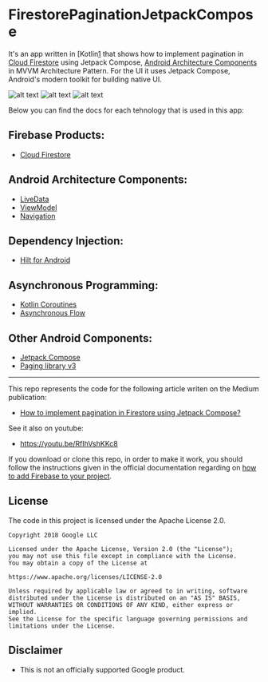 # FirestorePaginationJetpackCompose
It's an app written in [Kotlin[1] that shows how to implement pagination in [Cloud Firestore][2] using Jetpack Compose, [Android Architecture Components][3] in MVVM Architecture Pattern. For the UI it uses Jetpack Compose, Android's modern toolkit for building native UI.

![alt text](https://i.ibb.co/GHM2GnM/1.png)
![alt text](https://i.ibb.co/ftsBLMt/2.png)
![alt text](https://i.ibb.co/1XLNp9d/3.png)

Below you can find the docs for each tehnology that is used in this app:

## Firebase Products:
* [Cloud Firestore][2]

## Android Architecture Components:
* [LiveData][4]
* [ViewModel][5]
* [Navigation][12]

## Dependency Injection:
* [Hilt for Android][6]

## Asynchronous Programming:
* [Kotlin Coroutines][7]
* [Asynchronous Flow][8]

## Other Android Components:
* [Jetpack Compose][9]
* [Paging library v3][13]

---

This repo represents the code for the following article writen on the Medium publication:

* [How to implement pagination in Firestore using Jetpack Compose?][10]

See it also on youtube:

* https://youtu.be/RfIhVshKKc8

If you download or clone this repo, in order to make it work, you should follow the instructions given in the official documentation regarding on [how to add Firebase to your project][11].

**License**
---
The code in this project is licensed under the Apache License 2.0.

    Copyright 2018 Google LLC

    Licensed under the Apache License, Version 2.0 (the "License");
    you may not use this file except in compliance with the License.
    You may obtain a copy of the License at

    https://www.apache.org/licenses/LICENSE-2.0

    Unless required by applicable law or agreed to in writing, software
    distributed under the License is distributed on an "AS IS" BASIS,
    WITHOUT WARRANTIES OR CONDITIONS OF ANY KIND, either express or implied.
    See the License for the specific language governing permissions and
    limitations under the License.

**Disclaimer**
---
* This is not an officially supported Google product.

[1]: https://kotlinlang.org/
[2]: https://firebase.google.com/docs/firestore
[3]: https://developer.android.com/topic/libraries/architecture
[4]: https://developer.android.com/topic/libraries/architecture/livedata
[5]: https://developer.android.com/topic/libraries/architecture/viewmodel
[6]: https://developer.android.com/training/dependency-injection/hilt-android
[7]: https://kotlinlang.org/docs/coroutines-overview.html
[8]: https://kotlinlang.org/docs/flow.html
[9]: https://developer.android.com/jetpack/compose
[10]: https://medium.com/firebase-tips-tricks/how-to-implement-pagination-in-firestore-using-jetpack-compose-76b4c0b5acd5
[11]: https://firebase.google.com/docs/android/setup
[12]: https://developer.android.com/guide/navigation
[13]: https://developer.android.com/topic/libraries/architecture/paging/v3-overview
